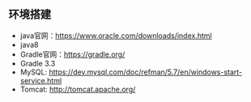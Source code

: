 ## 环境搭建

- java官网：https://www.oracle.com/downloads/index.html
- java8
- Gradle官网：https://gradle.org/
- Gradle 3.3
- MySQL: https://dev.mysql.com/doc/refman/5.7/en/windows-start-service.html
- Tomcat: http://tomcat.apache.org/
